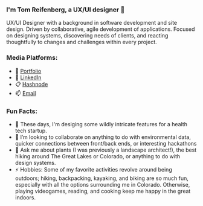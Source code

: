 ### I'm Tom Reifenberg, a UX/UI designer 👋

UX/UI Designer with a background in software development and site design. 
Driven by collaborative, agile development of applications.
Focused on designing systems, discovering needs of clients, and reacting thoughtfully to changes and challenges within every project.

<!--
**tomreifenberg/tomreifenberg** is a ✨ _special_ ✨ repository because its `README.md` (this file) appears on your GitHub profile.
-->

### Media Platforms:

- 💼 [Portfolio](https://tomreifenberg.dev/)
- 🔗 [LinkedIn](http://linkedin.com/in/tomreifenberg) 
- 📋 [Hashnode](https://hashnode.com/@tomreifenberg) 
- 📫 [Email](hellotomreifenberg@gmail.com)


### Fun Facts:

- 🔭 These days, I'm desiging some wildly intricate features for a health tech startup.
- :handshake: I’m looking to collaborate on anything to do with environmental data, quicker connections between front/back ends, or interesting hackathons
- 💬 Ask me about plants (I was previously a landscape architect!), the best hiking around The Great Lakes or Colorado, or anything to do with design systems.
- ⚡  Hobbies: Some of my favorite activities revolve around being outdoors; hiking, backpacking, kayaking, and biking are so much fun, especially with all the options surrounding me in Colorado. Otherwise, playing videogames, reading, and cooking keep me happy in the great indoors.

